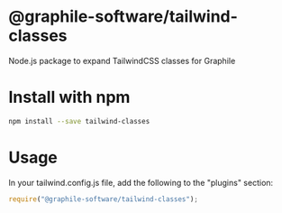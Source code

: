 # @graphile-software/tailwind-classes

Node.js package to expand TailwindCSS classes for Graphile

# Install with npm

```bash
npm install --save tailwind-classes
```

# Usage

In your tailwind.config.js file, add the following to the "plugins" section:

```js
require("@graphile-software/tailwind-classes");
```
